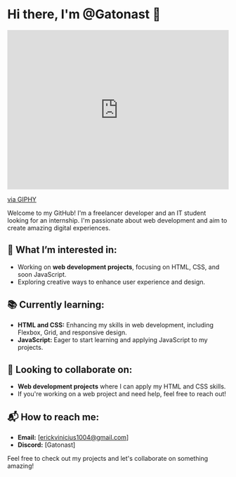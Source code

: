 # Hi there, I'm @Gatonast 👋

<div style="width:100%;height:0;padding-bottom:72%;position:relative;"><iframe src="https://giphy.com/embed/3o7qE1YN7aBOFPRw8E" width="100%" height="100%" style="position:absolute" frameBorder="0" class="giphy-embed" allowFullScreen></iframe></div><p><a href="https://giphy.com/gifs/vr-bigblueboo-rescuties-3o7qE1YN7aBOFPRw8E">via GIPHY</a></p>


Welcome to my GitHub! I'm a freelancer developer and an IT student looking for an internship. I'm passionate about web development and aim to create amazing digital experiences.

## 💼 What I’m interested in:
- Working on **web development projects**, focusing on HTML, CSS, and soon JavaScript.
- Exploring creative ways to enhance user experience and design.

## 📚 Currently learning:
- **HTML and CSS:** Enhancing my skills in web development, including Flexbox, Grid, and responsive design.
- **JavaScript:** Eager to start learning and applying JavaScript to my projects.

## 🤝 Looking to collaborate on:
- **Web development projects** where I can apply my HTML and CSS skills.
- If you're working on a web project and need help, feel free to reach out!

## 📬 How to reach me:
- **Email:** [erickvinicius1004@gmail.com]
- **Discord:** [Gatonast]

Feel free to check out my projects and let's collaborate on something amazing!
